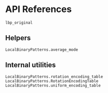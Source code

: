 # API References

```@docs
lbp_original
```

## Helpers

```@docs
LocalBinaryPatterns.average_mode
```

## Internal utilities

```@docs
LocalBinaryPatterns.rotation_encoding_table
LocalBinaryPatterns.RotationEncodingTable
LocalBinaryPatterns.uniform_encoding_table
```

